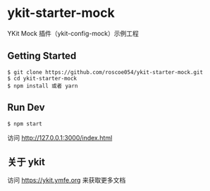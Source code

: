 # ykit-starter-mock
YKit Mock 插件（ykit-config-mock）示例工程

## Getting Started
```
$ git clone https://github.com/roscoe054/ykit-starter-mock.git
$ cd ykit-starter-mock
$ npm install 或者 yarn
```

## Run Dev
```
$ npm start
```
访问 http://127.0.0.1:3000/index.html

## 关于 ykit
访问 https://ykit.ymfe.org 来获取更多文档
